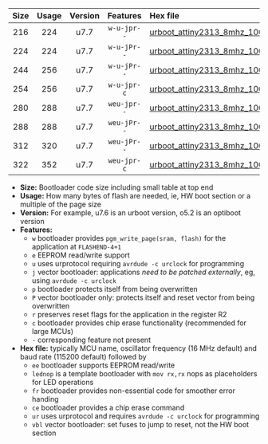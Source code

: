 |Size|Usage|Version|Features|Hex file|
|:-:|:-:|:-:|:-:|:--|
|216|224|u7.7|`w-u-jpr--`|[urboot_attiny2313_8mhz_1000000bps_lednop_ur_vbl.hex](https://raw.githubusercontent.com/stefanrueger/urboot.hex/main/mcus/attiny2313/fcpu_8mhz/1000000_bps/urboot_attiny2313_8mhz_1000000bps_lednop_ur_vbl.hex)|
|224|224|u7.7|`w-u-jPr--`|[urboot_attiny2313_8mhz_1000000bps_ur_vbl.hex](https://raw.githubusercontent.com/stefanrueger/urboot.hex/main/mcus/attiny2313/fcpu_8mhz/1000000_bps/urboot_attiny2313_8mhz_1000000bps_ur_vbl.hex)|
|244|256|u7.7|`w-u-jPr--`|[urboot_attiny2313_8mhz_1000000bps_lednop_fr_ur_vbl.hex](https://raw.githubusercontent.com/stefanrueger/urboot.hex/main/mcus/attiny2313/fcpu_8mhz/1000000_bps/urboot_attiny2313_8mhz_1000000bps_lednop_fr_ur_vbl.hex)|
|254|256|u7.7|`w-u-jpr-c`|[urboot_attiny2313_8mhz_1000000bps_lednop_fr_ce_ur_vbl.hex](https://raw.githubusercontent.com/stefanrueger/urboot.hex/main/mcus/attiny2313/fcpu_8mhz/1000000_bps/urboot_attiny2313_8mhz_1000000bps_lednop_fr_ce_ur_vbl.hex)|
|280|288|u7.7|`weu-jpr--`|[urboot_attiny2313_8mhz_1000000bps_ee_lednop_ur_vbl.hex](https://raw.githubusercontent.com/stefanrueger/urboot.hex/main/mcus/attiny2313/fcpu_8mhz/1000000_bps/urboot_attiny2313_8mhz_1000000bps_ee_lednop_ur_vbl.hex)|
|288|288|u7.7|`weu-jPr--`|[urboot_attiny2313_8mhz_1000000bps_ee_ur_vbl.hex](https://raw.githubusercontent.com/stefanrueger/urboot.hex/main/mcus/attiny2313/fcpu_8mhz/1000000_bps/urboot_attiny2313_8mhz_1000000bps_ee_ur_vbl.hex)|
|312|320|u7.7|`weu-jPr--`|[urboot_attiny2313_8mhz_1000000bps_ee_lednop_fr_ur_vbl.hex](https://raw.githubusercontent.com/stefanrueger/urboot.hex/main/mcus/attiny2313/fcpu_8mhz/1000000_bps/urboot_attiny2313_8mhz_1000000bps_ee_lednop_fr_ur_vbl.hex)|
|322|352|u7.7|`weu-jpr-c`|[urboot_attiny2313_8mhz_1000000bps_ee_lednop_fr_ce_ur_vbl.hex](https://raw.githubusercontent.com/stefanrueger/urboot.hex/main/mcus/attiny2313/fcpu_8mhz/1000000_bps/urboot_attiny2313_8mhz_1000000bps_ee_lednop_fr_ce_ur_vbl.hex)|

- **Size:** Bootloader code size including small table at top end
- **Usage:** How many bytes of flash are needed, ie, HW boot section or a multiple of the page size
- **Version:** For example, u7.6 is an urboot version, o5.2 is an optiboot version
- **Features:**
  + `w` bootloader provides `pgm_write_page(sram, flash)` for the application at `FLASHEND-4+1`
  + `e` EEPROM read/write support
  + `u` uses urprotocol requiring `avrdude -c urclock` for programming
  + `j` vector bootloader: applications *need to be patched externally*, eg, using `avrdude -c urclock`
  + `p` bootloader protects itself from being overwritten
  + `P` vector bootloader only: protects itself and reset vector from being overwritten
  + `r` preserves reset flags for the application in the register R2
  + `c` bootloader provides chip erase functionality (recommended for large MCUs)
  + `-` corresponding feature not present
- **Hex file:** typically MCU name, oscillator frequency (16 MHz default) and baud rate (115200 default) followed by
  + `ee` bootloader supports EEPROM read/write
  + `lednop` is a template bootloader with `mov rx,rx` nops as placeholders for LED operations
  + `fr` bootloader provides non-essential code for smoother error handing
  + `ce` bootloader provides a chip erase command
  + `ur` uses urprotocol and requires `avrdude -c urclock` for programming
  + `vbl` vector bootloader: set fuses to jump to reset, not the HW boot section
